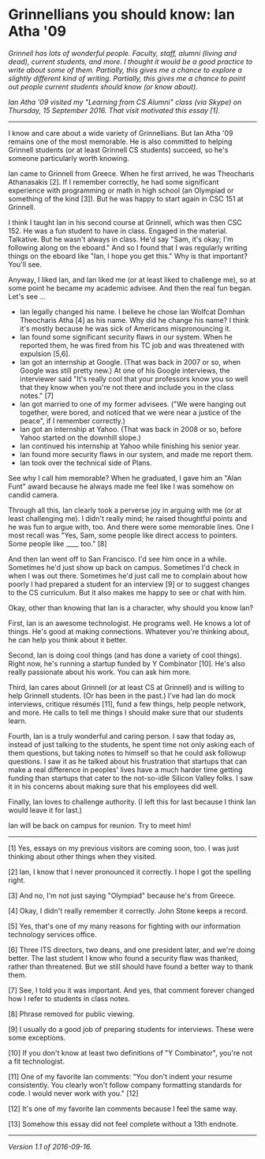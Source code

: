 Grinnellians you should know: Ian Atha '09
==========================================

*Grinnell has lots of wonderful people.  Faculty, staff, alumni (living
and dead), current students, and more.  I thought it would be a good
practice to write about some of them.  Partially, this gives me a
chance to explore a slightly different kind of writing.  Partially, this
gives me a chance to point out people current students should know (or
know about).*

*Ian Atha '09 visited my "Learning from CS Alumni" class (via Skype)
on Thursday, 15 September 2016.  That visit motivated this essay [1].*

---

I know and care about a wide variety of Grinnellians.  But Ian Atha
'09 remains one of the most memorable.  He is also committed to helping
Grinnell students (or at least Grinnell CS students) succeed, so he's
someone particularly worth knowing.

Ian came to Grinnell from Greece.  When he first arrived, he was
Theocharis Athanasakis [2].  If I remember correctly, he had some
significant experience with programming or math in high school (an
Olympiad or something of the kind [3]).  But he was happy to start again in
CSC 151 at Grinnell.

I think I taught Ian in his second course at Grinnell, which was then
CSC 152.  He was a fun student to have in class.  Engaged in the material.
Talkative.  But he wasn't always in class.  He'd say "Sam, it's okay;
I'm following along on the eboard."  And so I found that I was regularly
writing things on the eboard like "Ian, I hope you get this."  Why is
that important?  You'll see.

Anyway, I liked Ian, and Ian liked me (or at least liked to challenge
me), so at some point he became my academic advisee.  And then the
real fun began.  Let's see ... 

* Ian legally changed his name.  I believe he chose
  Ian Wolfcat Domhan Theocharis Atha [4] as his name.  Why did he change his
  name?  I think it's mostly because he was sick of Americans
  mispronouncing it.
* Ian found some significant security flaws in our system.  When
  he reported them, he was fired from his TC job and was threatened
  with expulsion [5,6].
* Ian got an internship at Google.  (That was back in 2007 or so,
  when Google was still pretty new.)  At one of his Google interviews,
  the interviewer said "It's really cool that your professors know you
  so well that they know when you're not there and include you in
  the class notes." [7]
* Ian got married to one of my former advisees.  ("We were hanging
  out together, were bored, and noticed that we were near a justice
  of the peace", if I remember correctly.)
* Ian got an internship at Yahoo.  (That was back in 2008 or so,
  before Yahoo started on the downhill slope.)
* Ian continued his internship at Yahoo while finishing his senior
  year.
* Ian found more security flaws in our system, and made me report them.
* Ian took over the technical side of Plans.

See why I call him memorable?  When he graduated, I gave him an "Alan
Funt" award because he always made me feel like I was somehow on candid
camera.

Through all this, Ian clearly took a perverse joy in arguing with me
(or at least challenging me).  I didn't really mind; he raised thoughtful
points and he was fun to argue with, too.  And there were some memorable
lines.  One I most recall was "Yes, Sam, some people like direct access
to pointers.  Some people like ____ too." [8]

And then Ian went off to San Francisco.  I'd see him once in a while.
Sometimes he'd just show up back on campus.  Sometimes I'd check in
when I was out there.  Sometimes he'd just call me to complain about
how poorly I had prepared a student for an interview [9] or to suggest
changes to the CS curriculum.  But it also makes me happy to see or
chat with him.

Okay, other than knowing that Ian is a character, why should you know
Ian?

First, Ian is an awesome technologist.  He programs well.  He knows a
lot of things.  He's good at making connections.  Whatever you're thinking
about, he can help you think about it better.

Second, Ian is doing cool things (and has done a variety of cool things).
Right now, he's running a startup funded by Y Combinator [10].  He's also
really passionate about his work.  You can ask him more.

Third, Ian cares about Grinnell (or at least CS at Grinnell) and
is willing to help Grinnell students.  (Or has been in the past.)
I've had Ian do mock interviews, critique r&eacute;sum&eacute;s [11],
fund a few things, help people network, and more.  He calls to tell me
things I should make sure that our students learn.

Fourth, Ian is a truly wonderful and caring person.  I saw that today as,
instead of just talking to the students, he spent time not only asking
each of them questions, but taking notes to himself so that he could
ask followup questions.  I saw it as he talked about his frustration 
that startups that can make a real difference in peoples' lives have
a much harder time getting funding than startups that cater to the
not-so-idle Silicon Valley folks.  I saw it in his concerns about making
sure that his employees did well.

Finally, Ian loves to challenge authority.  (I left this for last because
I think Ian would leave it for last.)

Ian will be back on campus for reunion.  Try to meet him!

---

[1] Yes, essays on my previous visitors are coming soon, too.  I was just
thinking about other things when they visited.

[2] Ian, I know that I never pronounced it correctly.  I hope I got the
spelling right.

[3] And no, I'm not just saying "Olympiad" because he's from Greece.

[4] Okay, I didn't really remember it correctly.  John Stone keeps a
record.

[5] Yes, that's one of my many reasons for fighting with our information
technology services office.

[6] Three ITS directors, two deans, and one president later, and we're
doing better.  The last student I know who found a security flaw was
thanked, rather than threatened.  But we still should have found a better
way to thank them.

[7] See, I told you it was important.  And yes, that comment forever
changed how I refer to students in class notes.

[8] Phrase removed for public viewing.

[9] I usually do a good job of preparing students for interviews.  These
were some exceptions.

[10] If you don't know at least two definitions of "Y Combinator", you're
not a fit technologist.

[11] One of my favorite Ian comments: "You don't indent your resume
consistently.  You clearly won't follow company formatting standards
for code.  I would never work with you." [12]

[12] It's one of my favorite Ian comments because I feel the same way.

[13] Somehow this essay did not feel complete without a 13th endnote.

---

*Version 1.1 of 2016-09-16.*
